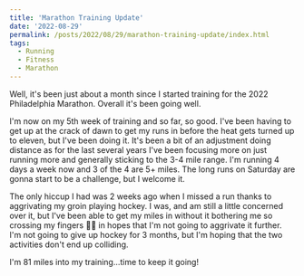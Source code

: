 ```yaml
---
title: 'Marathon Training Update'
date: '2022-08-29'
permalink: /posts/2022/08/29/marathon-training-update/index.html
tags:
  - Running
  - Fitness
  - Marathon
---
```


Well, it's been just about a month since I started training for the 2022 Philadelphia Marathon. Overall it's been going well.
<!-- excerpt -->

I'm now on my 5th week of training and so far, so good. I've been having to get up at the crack of dawn to get my runs in before the heat gets turned up to eleven, but I've been doing it. It's been a bit of an adjustment doing distance as for the last several years I've been focusing more on just running more and generally sticking to the 3-4 mile range. I'm running 4 days a week now and 3 of the 4 are 5+ miles. The long runs on Saturday are gonna start to be a challenge, but I welcome it.

The only hiccup I had was 2 weeks ago when I missed a run thanks to aggrivating my groin playing hockey. I was, and am still a little concerned over it, but I've been able to get my miles in without it bothering me so crossing my fingers 🤞🏻 in hopes that I'm not going to aggrivate it further. I'm not going to give up hockey for 3 months, but I'm hoping that the two activities don't end up colliding.

I'm 81 miles into my training...time to keep it going!